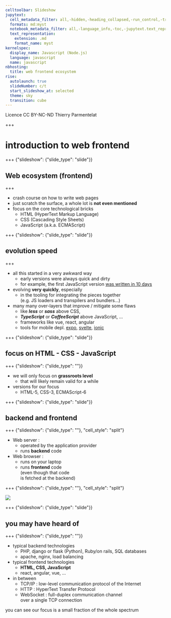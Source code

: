 ```yaml
---
celltoolbar: Slideshow
jupytext:
  cell_metadata_filter: all,-hidden,-heading_collapsed,-run_control,-trusted
  formats: md:myst
  notebook_metadata_filter: all,-language_info,-toc,-jupytext.text_representation.jupytext_version,-jupytext.text_representation.format_version
  text_representation:
    extension: .md
    format_name: myst
kernelspec:
  display_name: Javascript (Node.js)
  language: javascript
  name: javascript
nbhosting:
  title: web frontend ecosystem
rise:
  autolaunch: true
  slideNumber: c/t
  start_slideshow_at: selected
  theme: sky
  transition: cube
---
```


<div class="licence">
<span>Licence CC BY-NC-ND</span>
<span>Thierry Parmentelat</span>
</div>

+++

# introduction to web frontend

+++ {"slideshow": {"slide_type": "slide"}}

## Web ecosystem (frontend)

+++

* crash course on how to write web pages  
* just scratch the surface, a whole lot is **not even mentioned**  
* focus on the core technological bricks
  * HTML (HyperText Markup Language)
  * CSS (Cascading Style Sheets)
  * JavaScript (a.k.a. ECMAScript)

+++ {"slideshow": {"slide_type": "slide"}}

## evolution speed

+++

* all this started in a very awkward way
  * early versions were always quick and dirty
  * for example, the first JavaScript version [was written in 10 days](https://thenewstack.io/brendan-eich-on-creating-javascript-in-10-days-and-what-hed-do-differently-today/)
* evolving **very quickly**, especially
  * in the tooling for integrating the pieces together  
    (e.g. JS loaders and transpilers and bundlers…)
* many many over-layers that improve / mitigate some flaws
  * like ***less*** or ***sass*** above CSS,  
  * ***TypeScript*** or ***CoffeeScript*** above JavaScript, …
  * frameworks like vue, react, angular
  * tools for mobile depl. [expo](https://expo.io), 
    [svelte](https://svelte.dev), [ionic](https://ionicframework.com)

+++ {"slideshow": {"slide_type": "slide"}}

##  focus on HTML - CSS - JavaScript

+++ {"slideshow": {"slide_type": ""}}

* we will only focus on **grassroots level**
  * that will likely remain valid for a while
* versions for our focus
  * HTML-5, CSS-3, ECMAScript-6

+++ {"slideshow": {"slide_type": "slide"}}

## backend and frontend 

+++ {"slideshow": {"slide_type": ""}, "cell_style": "split"}

* Web server :  
  * operated by the application provider
  * runs **backend** code
* Web browser :   
  * runs on your laptop
  * runs **frontend** code  
    (even though that code  
    is fetched at the backend)

+++ {"slideshow": {"slide_type": ""}, "cell_style": "split"}

![](../media/client-server.svg)

+++ {"slideshow": {"slide_type": "slide"}}

## you may have heard of

+++ {"slideshow": {"slide_type": ""}}

* typical backend technologies
  * PHP, django or flask (Python), Ruby/on rails, SQL databases
  * apache, nginx, load balancing
* typical frontend technologies
  * **HTML, CSS, JavaScript**
  * react, angular, vue, ...
* in between
  * TCP/IP : low-level communication protocol of the Internet
  * HTTP : HyperText Transfer Protocol
  * WebSocket : full-duplex communication channel  
    over a single TCP connection 

you can see our focus is 
a small fraction of the whole spectrum
